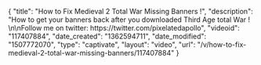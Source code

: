 {
    "title": "How to Fix Medieval 2 Total War Missing Banners !",
    "description": "How to get your banners back after you downloaded Third Age total War ! \n\nFollow me on twitter: https:\/\/twitter.com\/pixelatedapollo",
    "videoid": "117407884",
    "date_created": "1362594711",
    "date_modified": "1507772070",
    "type": "captivate",
    "layout": "video",
    "url": "\/v\/how-to-fix-medieval-2-total-war-missing-banners\/117407884"
}
